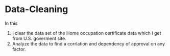 # Data-Cleaning
In this 
1. I clear the data set of the Home occupation certificate data which I get from U.S. goverment site.
2. Analyze the data to find a corrlation and dependency of approval on any factor.
